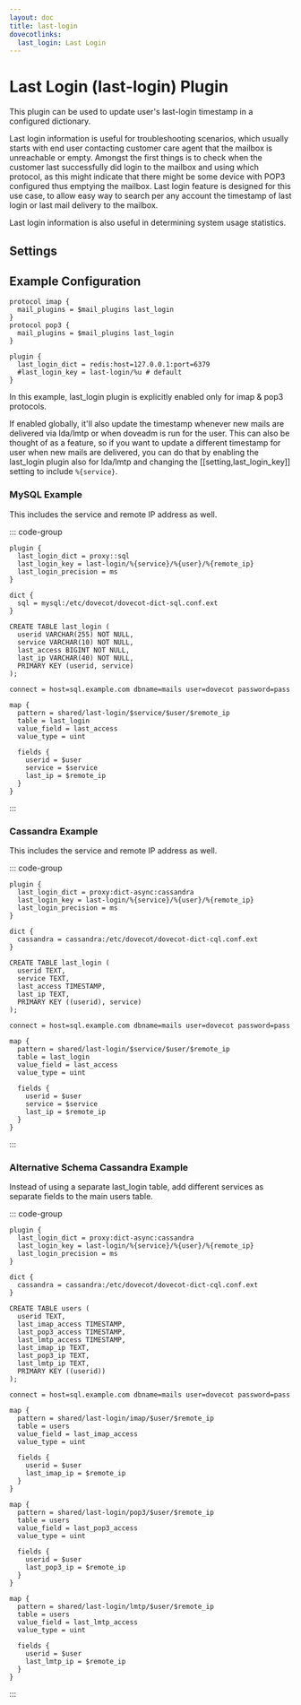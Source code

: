 ```yaml
---
layout: doc
title: last-login
dovecotlinks:
  last_login: Last Login
---
```


# Last Login (last-login) Plugin

This plugin can be used to update user's last-login timestamp in a configured
dictionary.

Last login information is useful for troubleshooting scenarios, which usually
starts with end user contacting customer care agent that the mailbox is
unreachable or empty. Amongst the first things is to check when the customer
last successfully did login to the mailbox and using which protocol, as this
might indicate that there might be some device with POP3 configured thus
emptying the mailbox. Last login feature is designed for this use case, to
allow easy way to search per any account the timestamp of last login or last
mail delivery to the mailbox.

Last login information is also useful in determining system usage statistics.

## Settings

<SettingsComponent plugin="last-login" />

## Example Configuration

```[dovecot.conf]
protocol imap {
  mail_plugins = $mail_plugins last_login
}
protocol pop3 {
  mail_plugins = $mail_plugins last_login
}

plugin {
  last_login_dict = redis:host=127.0.0.1:port=6379
  #last_login_key = last-login/%u # default
}
```

In this example, last_login plugin is explicitly enabled only for imap & pop3
protocols.

If enabled globally, it'll also update the timestamp whenever new mails are
delivered via lda/lmtp or when doveadm is run for the user. This can also be
thought of as a feature, so if you want to update a different timestamp for
user when new mails are delivered, you can do that by enabling the last_login
plugin also for lda/lmtp and changing the [[setting,last_login_key]] setting
to include `%{service}`.

### MySQL Example

This includes the service and remote IP address as well.

::: code-group

```[dovecot.conf]
plugin {
  last_login_dict = proxy::sql
  last_login_key = last-login/%{service}/%{user}/%{remote_ip}
  last_login_precision = ms
}

dict {
  sql = mysql:/etc/dovecot/dovecot-dict-sql.conf.ext
}
```

```sql[SQL Schema]
CREATE TABLE last_login (
  userid VARCHAR(255) NOT NULL,
  service VARCHAR(10) NOT NULL,
  last_access BIGINT NOT NULL,
  last_ip VARCHAR(40) NOT NULL,
  PRIMARY KEY (userid, service)
);
```

```[dovecot-dict-sql.conf.ext]
connect = host=sql.example.com dbname=mails user=dovecot password=pass

map {
  pattern = shared/last-login/$service/$user/$remote_ip
  table = last_login
  value_field = last_access
  value_type = uint

  fields {
    userid = $user
    service = $service
    last_ip = $remote_ip
  }
}
```
:::

### Cassandra Example

This includes the service and remote IP address as well.

::: code-group

```[dovecot.conf]
plugin {
  last_login_dict = proxy:dict-async:cassandra
  last_login_key = last-login/%{service}/%{user}/%{remote_ip}
  last_login_precision = ms
}

dict {
  cassandra = cassandra:/etc/dovecot/dovecot-dict-cql.conf.ext
}
```

```cql[Cassandra Schema]
CREATE TABLE last_login (
  userid TEXT,
  service TEXT,
  last_access TIMESTAMP,
  last_ip TEXT,
  PRIMARY KEY ((userid), service)
);
```

```[dovecot-dict-cql.conf.ext]
connect = host=sql.example.com dbname=mails user=dovecot password=pass

map {
  pattern = shared/last-login/$service/$user/$remote_ip
  table = last_login
  value_field = last_access
  value_type = uint

  fields {
    userid = $user
    service = $service
    last_ip = $remote_ip
  }
}
```
:::

### Alternative Schema Cassandra Example

Instead of using a separate last_login table, add different services as
separate fields to the main users table.

::: code-group

```[dovecot.conf]
plugin {
  last_login_dict = proxy:dict-async:cassandra
  last_login_key = last-login/%{service}/%{user}/%{remote_ip}
  last_login_precision = ms
}

dict {
  cassandra = cassandra:/etc/dovecot/dovecot-dict-cql.conf.ext
}
```

```cql[Cassandra Schema]
CREATE TABLE users (
  userid TEXT,
  last_imap_access TIMESTAMP,
  last_pop3_access TIMESTAMP,
  last_lmtp_access TIMESTAMP,
  last_imap_ip TEXT,
  last_pop3_ip TEXT,
  last_lmtp_ip TEXT,
  PRIMARY KEY ((userid))
);
```

```[dovecot-dict-cql.conf.ext]
connect = host=sql.example.com dbname=mails user=dovecot password=pass

map {
  pattern = shared/last-login/imap/$user/$remote_ip
  table = users
  value_field = last_imap_access
  value_type = uint

  fields {
    userid = $user
    last_imap_ip = $remote_ip
  }
}

map {
  pattern = shared/last-login/pop3/$user/$remote_ip
  table = users
  value_field = last_pop3_access
  value_type = uint

  fields {
    userid = $user
    last_pop3_ip = $remote_ip
  }
}

map {
  pattern = shared/last-login/lmtp/$user/$remote_ip
  table = users
  value_field = last_lmtp_access
  value_type = uint

  fields {
    userid = $user
    last_lmtp_ip = $remote_ip
  }
}
```
:::
